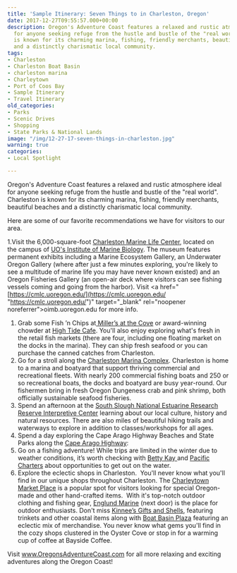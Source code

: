 ```yaml
---
title: 'Sample Itinerary: Seven Things to in Charleston, Oregon'
date: 2017-12-27T09:55:57.000+00:00
description: Oregon's Adventure Coast features a relaxed and rustic atmosphere ideal
  for anyone seeking refuge from the hustle and bustle of the "real world". Charleston
  is known for its charming marina, fishing, friendly merchants, beautiful beaches
  and a distinctly charismatic local community.
tags:
- Charleston
- Charleston Boat Basin
- charleston marina
- Charleytown
- Port of Coos Bay
- Sample Itinerary
- Travel Itinerary
old_categories:
- Parks
- Scenic Drives
- Shopping
- State Parks & National Lands
image: "/img/12-27-17-seven-things-in-charleston.jpg"
warning: true
categories:
- Local Spotlight

---
```

Oregon's Adventure Coast features a relaxed and rustic atmosphere ideal for anyone seeking refuge from the hustle and bustle of the "real world". Charleston is known for its charming marina, fishing, friendly merchants, beautiful beaches and a distinctly charismatic local community.

Here are some of our favorite recommendations we have for visitors to our area.

1\.Visit the 6,000-square-foot [Charleston Marine Life Center](https://cmlc.uoregon.edu/), located on the campus of <a href="http://oimb.uoregon.edu/" target="_blank" rel="noopener noreferrer">UO's Institute of Marine Biology</a>. The museum features permanent exhibits including a Marine Ecosystem Gallery, an Underwater Oregon Gallery (where after just a few minutes exploring, you're likely to see a multitude of marine life you may have never known existed) and an Oregon Fisheries Gallery (an open-air deck where visitors can see fishing vessels coming and going from the harbor). Visit <a href="[https://cmlc.uoregon.edu/](https://cmlc.uoregon.edu/ "https://cmlc.uoregon.edu/")" target="_blank" rel="noopener noreferrer">oimb.uoregon.edu</a> for more info.

1. Grab some Fish ’n Chips at<a href="https://www.millersatthecove.rocks/"> Miller’s at the Cove</a> or award-winning chowder at <a href="http://hightidecafeoregon.com/">High Tide Cafe</a>. You'll also enjoy exploring what's fresh in the retail fish markets (there are four, including one floating market on the docks in the marina). They can ship fresh seafood or you can purchase the canned catches from Charleston.
2. Go for a stroll along the <a href="http://www.portofcoosbay.com/marinahome/">Charleston Marina Complex</a>. Charleston is home to a marina and boatyard that support thriving commercial and recreational fleets. With nearly 200 commercial fishing boats and 250 or so recreational boats, the docks and boatyard are busy year-round. Our fishermen bring in fresh Oregon Dungeness crab and pink shrimp, both officially sustainable seafood fisheries.
3. Spend an afternoon at the <a href="http://www.oregon.gov/dsl/SS/Pages/About.aspx" target="_blank" rel="noopener noreferrer">South Slough National Estuarine Research Reserve Interpretive Center</a> learning about our local culture, history and natural resources. There are also miles of beautiful hiking trails and waterways to explore in addition to classes/workshops for all ages.
4. Spend a day exploring the Cape Arago Highway Beaches and State Parks along the <a href="http://traveloregon.com/trip-ideas/itineraries/2-cape-arago-beach-loop/" target="_blank" rel="noopener noreferrer">Cape Arago Highway</a>:
5. Go on a fishing adventure! While trips are limited in the winter due to weather conditions, it’s worth checking with <a href="http://www.bettykaycharters.com/" target="_blank" rel="noopener noreferrer">Betty Kay </a>and <a href="http://www.oregonsadventurecoast.com/listings/pacific-charter-services/" target="_blank" rel="noopener noreferrer">Pacific Charters</a> about opportunities to get out on the water.
6. Explore the eclectic shops in Charleston.  You'll never know what you'll find in our unique shops throughout Charleston. The <a href="http://charleytownmarketplace.com/" target="_blank" rel="noopener noreferrer">Charleytown Market Place</a> is a popular spot for visitors looking for special Oregon-made and other hand-crafted items.  With it's top-notch outdoor clothing and fishing gear, <a href="http://www.englundmarine.com/" target="_blank" rel="noopener noreferrer">Englund Marine</a> (next door) is the place for outdoor enthusiasts. Don't miss <a href="http://www.yelp.com/biz/kinnees-giftsn-shells-coos-bay" target="_blank" rel="noopener noreferrer">Kinnee’s Gifts and Shells</a>, featuring trinkets and other coastal items along with <a href="http://www.superpages.com/bp/Charleston-OR/Boat-Basin-Plaza-L0020964869.htm" target="_blank" rel="noopener noreferrer">Boat Basin Plaza</a> featuring an eclectic mix of merchandise. You never know what gems you'll find in the cozy shops clustered in the Oyster Cove or stop in for a warming cup of coffee at Bayside Coffee.

Visit www.OregonsAdventureCoast.com for all more relaxing and exciting adventures along the Oregon Coast!